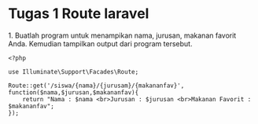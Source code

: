 <h1>Tugas 1 Route laravel</h1>
<p>1. Buatlah program untuk menampikan nama, jurusan,  makanan favorit Anda. Kemudian tampilkan output dari program tersebut.</p>

```
<?php

use Illuminate\Support\Facades\Route;

Route::get('/siswa/{nama}/{jurusam}/{makananfav}', function($nama,$jurusan,$makananfav){
    return "Nama : $nama <br>Jurusan : $jurusan <br>Makanan Favorit : $makananfav";
});
```
